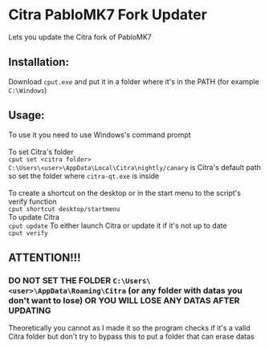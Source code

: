 # Citra PabloMK7 Fork Updater
Lets you update the Citra fork of PabloMK7

## Installation:
Download `cput.exe` and put it in a folder where it's in the PATH (for example `C:\Windows`)

## Usage:
To use it you need to use Windows's command prompt<br><br>
To set Citra's folder<br>
`cput set <citra folder>`<br>
`C:\Users\<user>\AppData\Local\Citra\nightly/canary` is Citra's default path so set the folder where `citra-qt.exe` is inside<br><br>
To create a shortcut on the desktop or in the start menu to the script's verify function<br>
`cput shortcut desktop/startmenu`<br>
To update Citra<br>
`cput update`
To either launch Citra or update it if it's not up to date<br>
`cput verify`

## ATTENTION!!!
### DO NOT SET THE FOLDER `C:\Users\<user>\AppData\Roaming\Citra` (or any folder with datas you don't want to lose) OR YOU WILL LOSE ANY DATAS AFTER UPDATING
Theoretically you cannot as I made it so the program checks if it's a valid Citra folder but don't try to bypass this to put a folder that can erase datas
